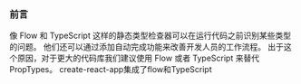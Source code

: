 ### 前言
像 Flow 和 TypeScript 这样的静态类型检查器可以在运行代码之前识别某些类型的问题。 他们还可以通过添加自动完成功能来改善开发人员的工作流程。 出于这个原因，对于更大的代码库我们建议使用 Flow 或者 TypeScript 来替代 PropTypes。
create-react-app集成了flow和TypeScript


